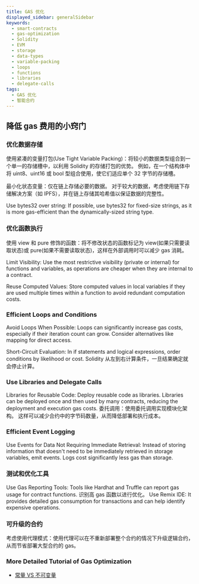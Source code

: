 ```yaml
---
title: GAS 优化
displayed_sidebar: generalSidebar
keywords:
  - smart-contracts
  - gas-optimization
  - Solidity
  - EVM
  - storage
  - data-types
  - variable-packing
  - loops
  - functions
  - libraries
  - delegate-calls
tags:
  - GAS 优化
  - 智能合约
---
```


## 降低 gas 费用的小窍门

### 优化数据存储

使用紧凑的变量打包(Use Tight Variable Packing)：将较小的数据类型组合到一个单一的存储槽中，以利用 Solidity 的存储打包的优势。 例如，在一个结构体中将 uint8、uint16 或 bool 型组合使用，使它们适应单个 32 字节的存储槽。

最小化状态变量：仅在链上存储必要的数据。 对于较大的数据，考虑使用链下存储解决方案（如 IPFS），并在链上存储其哈希值以保证数据的完整性。

Use bytes32 over string: If possible, use bytes32 for fixed-size strings, as it is more gas-efficient than the dynamically-sized string type.

### 优化函数执行

使用 view 和 pure 修饰的函数：将不修改状态的函数标记为 view(如果只需要读取状态)或 pure(如果不需要读取状态)，这样在外部调用时可以减少 gas 消耗。

Limit Visibility: Use the most restrictive visibility (private or internal) for functions and variables, as operations are cheaper when they are internal to a contract.

Reuse Computed Values: Store computed values in local variables if they are used multiple times within a function to avoid redundant computation costs.

### Efficient Loops and Conditions

Avoid Loops When Possible: Loops can significantly increase gas costs, especially if their iteration count can grow. Consider alternatives like mapping for direct access.

Short-Circuit Evaluation: In if statements and logical expressions, order conditions by likelihood or cost. Solidity 从左到右计算条件，一旦结果确定就会停止计算。

### Use Libraries and Delegate Calls

Libraries for Reusable Code: Deploy reusable code as libraries. Libraries can be deployed once and then used by many contracts, reducing the deployment and execution gas costs.
委托调用：使用委托调用实现模块化架构。 这样可以减少合约中的字节码数量，从而降低部署和执行成本。

### Efficient Event Logging

Use Events for Data Not Requiring Immediate Retrieval: Instead of storing information that doesn't need to be immediately retrieved in storage variables, emit events. Logs cost significantly less gas than storage.

### 测试和优化工具

Use Gas Reporting Tools: Tools like Hardhat and Truffle can report gas usage for contract functions. 识别高 gas 函数以进行优化。
Use Remix IDE: It provides detailed gas consumption for transactions and can help identify expensive operations.

### 可升级的合约

考虑使用代理模式：使用代理可以在不重新部署整个合约的情况下升级逻辑合约，从而节省部署大型合约的
gas。

### More Detailed Tutorial of Gas Optimization

- [常量 VS 不可变量](/docs/general/build/smart-contracts/gas-optimization/constant)
